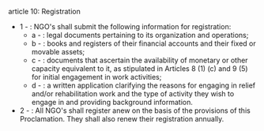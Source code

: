 article 10: Registration

<ul>
			<li>1 - : NGO&#39;s shall submit the following information for registration: <ul>
						<li>a - : legal documents pertaining to its organization and operations; <ul>
						</ul></li>						<li>b - : books and registers of their financial accounts and their fixed or movable assets; <ul>
						</ul></li>						<li>c - : documents that ascertain the availability of monetary or other capacity equivalent to it, as stipulated in Articles 8 (1) (c) and 9 (5) for initial engagement in work activities;<ul>
						</ul></li>						<li>d - : a written application clarifying the reasons for engaging in relief and&#x2F;or rehabilitation work and the type of activity they wish to engage in and providing background information. <ul>
						</ul></li>			</ul></li>			<li>2 - : All NGO&#39;s shall register anew on the basis of the provisions of this Proclamation. They shall also renew their registration annually. <ul>
			</ul></li></ul>